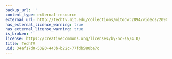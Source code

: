 ```yaml
---
backup_url: ''
content_type: external-resource
external_url: http://techtv.mit.edu/collections/mitocw:2894/videos/20906-episode-1-great-expectations-chemlab-boot-camp
has_external_licence_warning: true
has_external_license_warning: true
is_broken: ''
license: https://creativecommons.org/licenses/by-nc-sa/4.0/
title: TechTV
uid: 34af17d0-5393-443b-b22c-77fdb580ba7c
---
```

